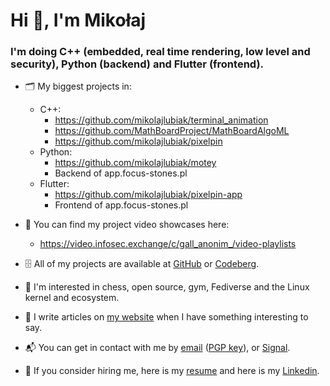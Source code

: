 # Hi 👋, I'm Mikołaj

### I'm doing C++ (embedded, real time rendering, low level and security), Python (backend) and Flutter (frontend).

- 🗂 My biggest projects in:
    - C++:
        - https://github.com/mikolajlubiak/terminal_animation
        - https://github.com/MathBoardProject/MathBoardAlgoML
        - https://github.com/mikolajlubiak/pixelpin
    - Python:
        - https://github.com/mikolajlubiak/motey
        - Backend of app.focus-stones.pl
    - Flutter:
        - https://github.com/mikolajlubiak/pixelpin-app
        - Frontend of app.focus-stones.pl

- 🎥 You can find my project video showcases here:
    - https://video.infosec.exchange/c/gall_anonim_/video-playlists

- 🗄 All of my projects are available at [GitHub](https://github.com/mikolajlubiak) or [Codeberg](https://codeberg.org/mikolajlubiak).

- 🤔 I'm interested in chess, open source, gym, Fediverse and the Linux kernel and ecosystem.

- 📰 I write articles on [my website](https://lubiak.pages.dev/) when I have something interesting to say.

- 📬 You can get in contact with me by [email](mailto:lubiak@proton.me) ([PGP key](https://keys.openpgp.org/search?q=lubiak%40proton.me)), or [Signal](https://signal.me/#eu/nq4qY30m4xgeCZ7R5IGoSUGbBK0n8Jg1Axi0cxbl3zAQdo3ikJVFioC_didTHi_F).

- 📄 If you consider hiring me, here is my [resume](https://lubiak.pages.dev/resume.pdf) and here is my [Linkedin](https://www.linkedin.com/in/lubiak/).

